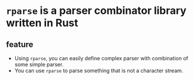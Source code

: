 # `rparse` is a parser combinator library written in Rust

## feature
- Using `rparse`, you can easily define complex parser with combination of some simple parser.
- You can use `rparse` to parse something that is not a character stream.
